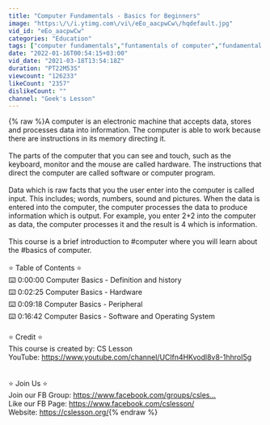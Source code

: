 ```yaml
---
title: "Computer Fundamentals - Basics for Beginners"
image: "https:\/\/i.ytimg.com\/vi\/eEo_aacpwCw\/hqdefault.jpg"
vid_id: "eEo_aacpwCw"
categories: "Education"
tags: ["computer fundamentals","funtamentals of computer","fundamental of computer"]
date: "2022-01-16T00:54:15+03:00"
vid_date: "2021-03-18T13:54:18Z"
duration: "PT22M53S"
viewcount: "126233"
likeCount: "2357"
dislikeCount: ""
channel: "Geek's Lesson"
---
```

{% raw %}A computer is an electronic machine that accepts data, stores and processes data into information. The computer is able to work because there are instructions in its memory directing it.<br /><br />The parts of the computer that you can see and touch, such as the keyboard, monitor and the mouse are called hardware. The instructions that direct the computer are called software or computer program.<br /><br />Data which is raw facts that you the user enter into the computer is called input. This includes; words, numbers, sound and pictures. When the data is entered into the computer, the computer processes the data to produce information which is output. For example, you enter 2+2 into the computer as data, the computer processes it and the result is 4 which is information.<br /><br />This course is a brief introduction to #computer where you will learn about the #basics of computer.<br /><br />⭐️ Table of Contents ⭐️<br />⌨️    0:00:00   Computer Basics -  Definition and history<br />⌨️    0:02:25   Computer Basics - Hardware<br />⌨️    0:09:18   Computer Basics - Peripheral<br />⌨️    0:16:42   Computer Basics - Software and Operating System<br /><br />⭐️ Credit ⭐️<br />This course is created by:  CS Lesson<br />YouTube: <a rel="nofollow" target="blank" href="https://www.youtube.com/channel/UClfn4HKvodl8v8-1hhroI5g">https://www.youtube.com/channel/UClfn4HKvodl8v8-1hhroI5g</a><br /><br /><br />⭐️ Join Us ⭐️<br />Join our FB Group: <a rel="nofollow" target="blank" href="https://www.facebook.com/groups/csles...​">https://www.facebook.com/groups/csles...​</a><br />Like our FB Page: <a rel="nofollow" target="blank" href="https://www.facebook.com/cslesson/​​​">https://www.facebook.com/cslesson/​​​</a><br />Website:   <a rel="nofollow" target="blank" href="https://cslesson.org/">https://cslesson.org/</a>{% endraw %}
